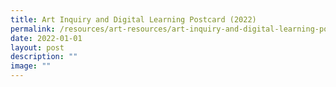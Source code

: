 ```yaml
---
title: Art Inquiry and Digital Learning Postcard (2022)
permalink: /resources/art-resources/art-inquiry-and-digital-learning-postcard-2022/
date: 2022-01-01
layout: post
description: ""
image: ""
---
```

